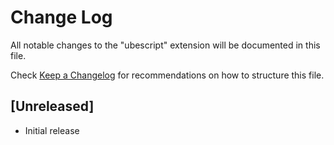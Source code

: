 # Change Log

All notable changes to the "ubescript" extension will be documented in this file.

Check [Keep a Changelog](http://keepachangelog.com/) for recommendations on how to structure this file.

## [Unreleased]

- Initial release